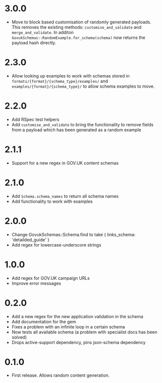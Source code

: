 # 3.0.0

* Move to block based customisation of randomly generated payloads. This removes the existing methods: `customise_and_validate` and `merge_and_validate`. In additon `GovukSchemas::RandomExample.for_schema(schema)` now returns the payload hash directly.

# 2.3.0

* Allow looking up examples to work with schemas stored in `formats/{format}/{schema_type}/examples/` and `examples/{format}/{schema_type}/` to allow schema examples to move.

# 2.2.0

* Add RSpec test helpers
* Add `customise_and_validate` to bring the functionality to remove fields from a payload which has been generated as a random example

# 2.1.1

* Support for a new regex in GOV.UK content schemas

# 2.1.0

* Add `Schema.schema_names` to return all schema names
* Add functionality to work with examples

# 2.0.0

* Change GovukSchemas::Schema.find to take { links_schema: 'detailded_guide' }
* Add regex for lowercase-underscore strings

# 1.0.0

* Add regex for GOV.UK campaign URLs
* Improve error messages

# 0.2.0

* Add a new regex for the new application validation in the schema
* Add documentation for the gem
* Fixes a problem with an infinite loop in a certain schema
* Now tests all available schema (a problem with specialist docs has been solved)
* Drops active-support dependency, pins json-schema dependency

# 0.1.0

* First release. Allows random content generation.
